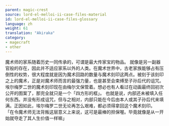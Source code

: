 ```yaml
---
parent: magic-crest
source: lord-el-melloi-ii-case-files-material
id: lord-el-melloi-ii-case-files-glossary
language: zh
weight: 61
translation: "Akiraka"
category:
- magecraft
- other
---
```


魔术师的家系随着历史一同传承的，可谓是最大传家宝的物品。
就像是另一副器官般的存在，因此并不适应家系以外的人类。在魔术世界中，古老家族能够占有压倒性的权势，很大程度就是因为魔术回路的数量与魔术刻印这两点。被刻于该刻印之上的魔术，正是对魔术师而言的最强力量，也是甚至会束缚至子孙后代的诅咒。
埃尔梅罗二世的魔术刻印现在由梅尔文保管着。想必也有人看过在动画最终回初次公开的图案了，那完全就只是一个「四方形的框」。
也就是说，内部还未被填入任何东西。并没有形成诅咒，但与之相对，内部只能在今后由本人或其子孙后代来填满。正因如此，埃尔梅罗二世无论再怎么艰难，都必须得拿回这个魔术刻印。
「在令魔术师无法背叛这层意义上来说，这可是最棒的担保喔。毕竟就像是从一开始就夺走了其人生价值一样嘛」
